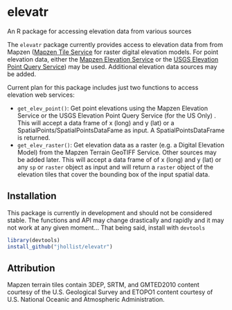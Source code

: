 


# elevatr
An R package for accessing elevation data from various sources

The `elevatr` package currently provides access to elevation data from from Mapzen ([Mapzen Tile Service](https://mapzen.com/documentation/terrain-tiles/) for raster digital elevation models.  For point elevation data, either the [Mapzen Elevation Service](https://mapzen.com/documentation/elevation/elevation-service/) or the [USGS Elevation Point Query Service](http://ned.usgs.gov/epqs/)) may be used. Additional elevation data sources may be added.

Current plan for this package includes just two functions to access elevation web services:

- `get_elev_point()`:  Get point elevations using the Mapzen Elevation Service or the USGS Elevation Point Query Service (for the US Only) .  This will accept a data frame of x (long) and y (lat) or a SpatialPoints/SpatialPointsDataFame as input.  A SpatialPointsDataFrame is returned.
- `get_elev_raster()`: Get elevation data as a raster (e.g. a Digital Elevation Model) from the Mapzen Terrain GeoTIFF Service.  Other sources may be added later.  This will accept a data frame of of x (long) and y (lat) or any `sp` or `raster` object as input and will return a `raster` object of the elevation tiles that cover the bounding box of the input spatial data. 

## Installation

This package is currently in development and should not be considered stable.  The functions and API may change drastically and rapidly and it may not work at any given moment...  That being said, install with `devtools`


```r
library(devtools)
install_github("jhollist/elevatr")
```

## Attribution
Mapzen terrain tiles contain 3DEP, SRTM, and GMTED2010 content courtesy of the U.S. Geological Survey and ETOPO1 content courtesy of U.S. National Oceanic and Atmospheric Administration.
